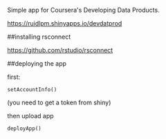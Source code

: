 Simple app for Coursera's Developing Data Products.


https://ruidlpm.shinyapps.io/devdatprod



##installing rsconnect

https://github.com/rstudio/rsconnect


##deploying the app


first:
```
setAccountInfo() 
```
(you need to get a token from shiny)


then upload app
```
deployApp()
```
